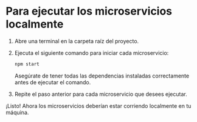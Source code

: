 # Para ejecutar los microservicios localmente

1. Abre una terminal en la carpeta raíz del proyecto.
2. Ejecuta el siguiente comando para iniciar cada microservicio:

   ```bash
   npm start
   ```

   Asegúrate de tener todas las dependencias instaladas correctamente antes de ejecutar el comando.

3. Repite el paso anterior para cada microservicio que desees ejecutar.

¡Listo! Ahora los microservicios deberían estar corriendo localmente en tu máquina.
